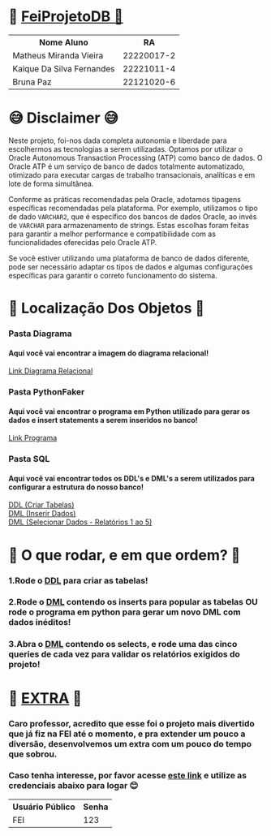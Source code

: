 <h1>💾 <a href="https://g4c1251c39e489c-vglhdecafwou8ljv.adb.sa-saopaulo-1.oraclecloudapps.com/ords/r/apexworkspace/projeto-banco-de-dados/login?session=2412824137589">FeiProjetoDB 💾</a></h1>
<table>
  <tr>
    <th>Nome Aluno</th>
    <th>RA</th>
  </tr>
  <tr>
    <td>Matheus Miranda Vieira</td>
    <td>22220017-2</td>
  </tr>
  <tr>
    <td>Kaique Da Silva Fernandes</td>
    <td>22221011-4</td>
  </tr>
  <tr>
    <td>Bruna Paz</td>
    <td>22121020-6</td>
  </tr>
</table>
<h1>😅 Disclaimer 😅</h1>
<p>Neste projeto, foi-nos dada completa autonomia e liberdade para escolhermos as tecnologias a serem utilizadas. Optamos por utilizar o Oracle Autonomous Transaction Processing (ATP) como banco de dados. O Oracle ATP é um serviço de banco de dados totalmente automatizado, otimizado para executar cargas de trabalho transacionais, analíticas e em lote de forma simultânea.</p>
<p>Conforme as práticas recomendadas pela Oracle, adotamos tipagens específicas recomendadas pela plataforma. Por exemplo, utilizamos o tipo de dado <code>VARCHAR2</code>, que é específico dos bancos de dados Oracle, ao invés de <code>VARCHAR</code> para armazenamento de strings. Estas escolhas foram feitas para garantir a melhor performance e compatibilidade com as funcionalidades oferecidas pelo Oracle ATP.</p>
<p>Se você estiver utilizando uma plataforma de banco de dados diferente, pode ser necessário adaptar os tipos de dados e algumas configurações específicas para garantir o correto funcionamento do sistema.</p>



<h1>📂 Localização Dos Objetos 📂</h1>
<h3>Pasta Diagrama</h3>
<h4>Aqui você vai encontrar a imagem do diagrama relacional!</h4>
<a href="https://github.com/gmailpontocom/FeiProjetoDB/blob/main/Diagrama/DiagramaRelacional.png">Link Diagrama Relacional</a></br>

<h3>Pasta PythonFaker</h3>
<h4>Aqui você vai encontrar o programa em Python utilizado para gerar os dados e insert statements a serem inseridos no banco!</h4>
<a href="https://github.com/gmailpontocom/FeiProjetoDB/blob/main/PythonFaker/main.py">Link Programa</a></br>


<h3>Pasta SQL</h3>
<h4>Aqui você vai encontrar todos os DDL's e DML's a serem utilizados para configurar a estrutura do nosso banco!</h4>
<a href="https://github.com/gmailpontocom/FeiProjetoDB/blob/main/SQL/CreateTableStatements.sql">DDL (Criar Tabelas)</a></br>
<a href="https://github.com/gmailpontocom/FeiProjetoDB/blob/main/SQL/InsertStatementsGeradosPeloFaker.sql">DML (Inserir Dados)</a></br>
<a href="https://github.com/MatheusMirandaV/FeiProjetoDB/blob/main/SQL/SelectStatementsRelatorios.sql">DML (Selecionar Dados - Relatórios 1 ao 5)</a></br>


<h1>🚀 O que rodar, e em que ordem? 🚀</h1>
<h3>1.Rode o <a href="https://github.com/gmailpontocom/FeiProjetoDB/blob/main/SQL/CreateTableStatements.sql">DDL</a> para criar as tabelas!</h3>
<h3>2.Rode o <a href="https://github.com/gmailpontocom/FeiProjetoDB/blob/main/SQL/InsertStatementsGeradosPeloFaker.sql">DML</a> contendo os inserts para popular as tabelas OU rode o programa em python para gerar um novo DML com dados inéditos!</h3>
<h3>3.Abra o <a href="https://github.com/MatheusMirandaV/FeiProjetoDB/blob/main/SQL/SelectStatementsRelatorios.sql">DML</a> contendo os selects, e rode uma das cinco queries de cada vez para validar os relatórios exigidos do projeto!</h3>

<h1>🎁 <a href="https://g4c1251c39e489c-vglhdecafwou8ljv.adb.sa-saopaulo-1.oraclecloudapps.com/ords/r/apexworkspace/projeto-banco-de-dados/login?session=2412824137589">EXTRA</a> 🎁</h1>
<h3>Caro professor, acredito que esse foi o projeto mais divertido que já fiz na FEI até o momento, e pra extender um pouco a diversão, desenvolvemos um extra com um pouco do tempo que sobrou.</h3>
<h3>Caso tenha interesse, por favor acesse <a href="https://g4c1251c39e489c-vglhdecafwou8ljv.adb.sa-saopaulo-1.oraclecloudapps.com/ords/r/apexworkspace/projeto-banco-de-dados/login?session=2412824137589">este link</a> e utilize as credenciais abaixo para logar 😊</h3>
<table>
  <tr>
    <th>Usuário Público</th>
    <th>Senha</th>
  </tr>
  <tr>
    <td>FEI</td>
    <td>123</td>
  </tr>
</table>
